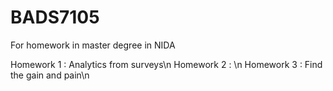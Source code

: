 # BADS7105
For homework in master degree in NIDA

Homework 1 : Analytics from surveys\n
Homework 2 : \n
Homework 3 : Find the gain and pain\n
